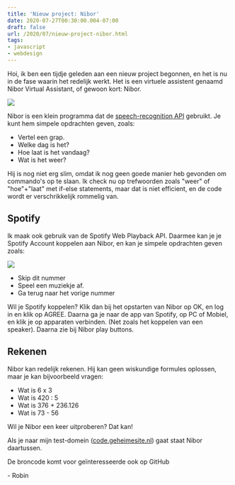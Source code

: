 ```yaml
---
title: 'Nieuw project: Nibor'
date: 2020-07-27T00:30:00.004-07:00
draft: false
url: /2020/07/nieuw-project-nibor.html
tags: 
- javascript
- webdesign
---
```


Hoi, ik ben een tijdje geleden aan een nieuw project begonnen, en het is nu in de fase waarin het redelijk werkt. Het is een virtuele assistent genaamd Nibor Virtual Assistant, of gewoon kort: Nibor.

[![](https://code.geheimesite.nl/beta/nibor/logo.png)](https://code.geheimesite.nl/beta/nibor/logo.png)

Nibor is een klein programma dat de [speech-recognition](https://developer.mozilla.org/en-US/docs/Web/API/SpeechRecognition)[ API](https://developer.mozilla.org/en-US/docs/Web/API/SpeechRecognition) gebruikt. Je kunt hem simpele opdrachten geven, zoals:

*   Vertel een grap.
*   Welke dag is het?
*   Hoe laat is het vandaag?
*   Wat is het weer?

Hij is nog niet erg slim, omdat ik nog geen goede manier heb gevonden om commando's op te slaan. Ik check nu op trefwoorden zoals "weer" of "hoe"+"laat" met if-else statements, maar dat is niet efficient, en de code wordt er verschrikkelijk rommelig van.

## Spotify

Ik maak ook gebruik van de Spotify Web Playback API. Daarmee kan je je Spotify Account koppelen aan Nibor, en kan je simpele opdrachten geven zoals:

[![](https://1.bp.blogspot.com/-Glgt1VYSbBQ/Xx6CMZvRaJI/AAAAAAAAIMo/pSUzaWHq_nEfKuVA7PP2xuewPoHN8guEgCLcBGAsYHQ/w256-h226/Annotation%2B2020-07-27%2B092633.png)](https://1.bp.blogspot.com/-Glgt1VYSbBQ/Xx6CMZvRaJI/AAAAAAAAIMo/pSUzaWHq_nEfKuVA7PP2xuewPoHN8guEgCLcBGAsYHQ/s511/Annotation%2B2020-07-27%2B092633.png)

*   Skip dit nummer
*   Speel een muziekje af.
*   Ga terug naar het vorige nummer

Wil je Spotify koppelen? Klik dan bij het opstarten van Nibor op OK, en log in en klik op AGREE. Daarna ga je naar de app van Spotify, op PC of Mobiel, en klik je op apparaten verbinden. (Net zoals het koppelen van een speaker). Daarna zie bij Nibor play buttons.

## Rekenen

Nibor kan redelijk rekenen. Hij kan geen wiskundige formules oplossen, maar je kan bijvoorbeeld vragen:

*   Wat is 6 x 3
*   Wat is 420 : 5
*   Wat is 376 + 236.126
*   Wat is 73 - 56
  
Wil je Nibor een keer uitproberen? Dat kan!

Als je naar mijn test-domein ([code.geheimesite.nl](http://code.geheimesite.nl)) gaat staat Nibor daartussen.

De broncode komt voor geïnteresseerde ook op GitHub

\- Robin
